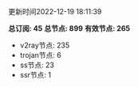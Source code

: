 更新时间2022-12-19 18:11:39

**总订阅: 45**
**总节点: 899**
**有效节点: 265**
- v2ray节点: 235
- trojan节点: 6
- ss节点: 23
- ssr节点: 1
